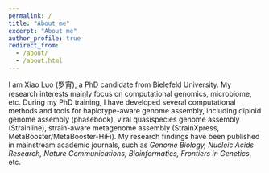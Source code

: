 ```yaml
---
permalink: /
title: "About me"
excerpt: "About me"
author_profile: true
redirect_from: 
  - /about/
  - /about.html
---
```


I am Xiao Luo (罗宵), a PhD candidate from Bielefeld University. My research interests mainly focus on computational genomics,  microbiome, etc. During my PhD training, I have developed several computational methods and tools for haplotype-aware genome assembly, including diploid genome assembly (phasebook), viral quasispecies genome assembly (Strainline), strain-aware metagenome assembly (StrainXpress, MetaBooster/MetaBooster-HiFi). My research findings have been published in mainstream academic journals, such as *Genome Biology, Nucleic Acids Research, Nature Communications, Bioinformatics, Frontiers in Genetics*, etc.

<!-- A data-driven personal website
======
xx
 -->
